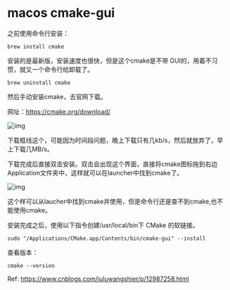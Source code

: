 # macos cmake-gui


之前使用命令行安装：

```
brew install cmake
```

安装的是最新版，安装速度也很快，但是这个cmake是不带 GUI的，用着不习惯，就又一个命令行给卸载了。

```
brew uninstall cmake
```

然后手动安装cmake，去官网下载。

网址：https://cmake.org/download/

![img](https://cdn.jsdelivr.net/gh/JoshuaChou2018/oss@main/uPic/730180-20200529135817483-1173478203-20221230133628532.1V6hYj.png)

 

 下载框线这个，可能因为时间段问题，晚上下载只有几kb/s，然后就放弃了，早上下载几MB/s。

下载完成后直接双击安装。双击会出现这个界面，直接将cmake图标拖到右边Application文件夹中，这样就可以在launcher中找到cmake了。

![img](https://cdn.jsdelivr.net/gh/JoshuaChou2018/oss@main/uPic/730180-20200529140038097-1063038490-20221230133638235.qaNBcu.png)

 

 这个样可以从laucher中找到cmake并使用，但是命令行还是查不到cmake,也不能使用cmake。

安装完成之后，使用以下指令创建/usr/local/bin下 CMake 的软链接。

```
sudo "/Applications/CMake.app/Contents/bin/cmake-gui" --install
```

 查看版本：

```
cmake --version
```

 

Ref: https://www.cnblogs.com/juluwangshier/p/12987258.html

